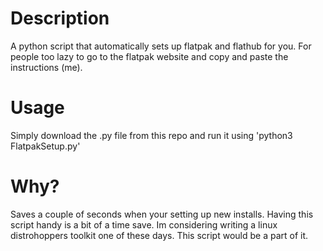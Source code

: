 # Description
A python script that automatically sets up flatpak and flathub for you. For people too lazy to go to the flatpak website and copy and paste the instructions (me). 

# Usage
Simply download the .py file from this repo and run it using 'python3 FlatpakSetup.py'

# Why?
Saves a couple of seconds when your setting up new installs. Having this script handy is a bit of a time save.
Im considering writing a linux distrohoppers toolkit one of these days. This script would be a part of it.
